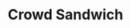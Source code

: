 ---
title: 'Crowd Sandwich'
img: 'crowd-sandwich.jpg'
size: '13 x 13 inches, Framed'
medium: 'Ink on 140-pound Watercolor Paper'
---